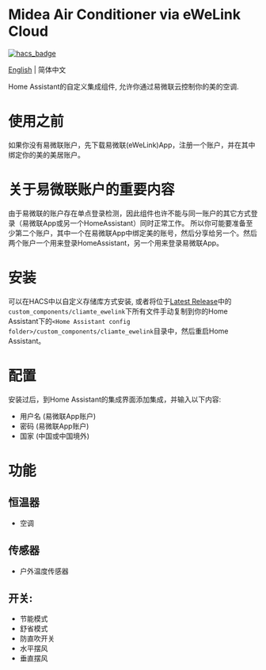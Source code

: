 # Midea Air Conditioner via eWeLink Cloud

[![hacs_badge](https://img.shields.io/badge/HACS-Custom-orange.svg)](https://github.com/custom-components/hacs)

[English](https://github.com/georgezhao2010/climate_ewelink/blob/main/readme.md) | 简体中文

Home Assistant的自定义集成组件, 允许你通过易微联云控制你的美的空调.

# 使用之前

如果你没有易微联账户，先下载易微联(eWeLink)App，注册一个账户，并在其中绑定你的美的美居账户。

# 关于易微联账户的重要内容

由于易微联的账户存在单点登录检测，因此组件也许不能与同一账户的其它方式登录（易微联App或另一个HomeAssistant）同时正常工作。
所以你可能要准备至少第二个账户，其中一个在易微联App中绑定美的账号，然后分享给另一个。然后两个账户一个用来登录HomeAssistant，另一个用来登录易微联App。

# 安装

可以在HACS中以自定义存储库方式安装, 或者将位于[Latest Release](https://github.com/georgezhao2010/climate_ewelink/releases/latest)中的`custom_components/cliamte_ewelink`下所有文件手动复制到你的Home Assistant下的`<Home Assistant config folder>/custom_components/cliamte_ewelink`目录中，然后重启Home Assistant。

# 配置

安装过后，到Home Assistant的集成界面添加集成，并输入以下内容:

- 用户名 (易微联App账户)
- 密码 (易微联App账户)
- 国家 (中国或中国境外)

# 功能

## 恒温器

- 空调

## 传感器

- 户外温度传感器

## 开关:

- 节能模式
- 舒省模式
- 防直吹开关
- 水平摆风
- 垂直摆风
